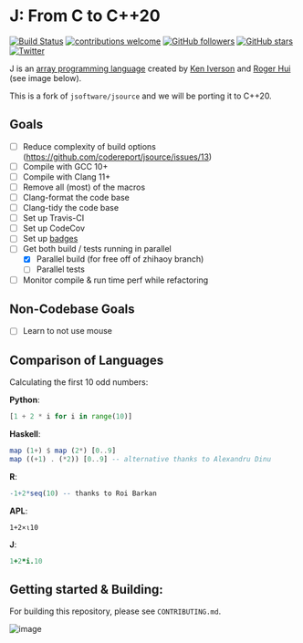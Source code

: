 # J: From C to C++20
[![Build Status](https://travis-ci.com/codereport/jsource.svg?branch=main)](https://travis-ci.com/codereport/jsource)
[![contributions welcome](https://img.shields.io/badge/contributions-welcome-brightgreen.svg?style=flat)](https://github.com/codereport/jsource/issues)
[![GitHub followers](https://img.shields.io/github/followers/codereport.svg?style=social&label=Follow&maxAge=2592000)](https://github.com/codereport?tab=followers)
[![GitHub stars](https://img.shields.io/github/stars/codereport/jsource.svg?style=social&label=Star&maxAge=2592000)](https://GitHub.com/codereport/jsource/stargazers/)
[![Twitter](https://img.shields.io/twitter/follow/code_report.svg?style=social&label=@code_report)](https://twitter.com/code_report)

J is an [array programming language](https://en.wikipedia.org/wiki/Array_programming) created by [Ken Iverson](https://en.wikipedia.org/wiki/Kenneth_E._Iverson) and [Roger Hui](https://en.wikipedia.org/wiki/Roger_Hui) (see image below).

This is a fork of `jsoftware/jsource` and we will be porting it to C++20.

## Goals
* [ ] Reduce complexity of build options (https://github.com/codereport/jsource/issues/13)
* [ ] Compile with GCC 10+
* [ ] Compile with Clang 11+
* [ ] Remove all (most) of the macros
* [ ] Clang-format the code base
* [ ] Clang-tidy the code base
* [ ] Set up Travis-CI
* [ ] Set up CodeCov
* [ ] Set up [badges](https://github.com/badges/shields)
* [ ] Get both build / tests running in parallel
   * [x] Parallel build (for free off of zhihaoy branch)
   * [ ] Parallel tests
* [ ] Monitor compile & run time perf while refactoring

## Non-Codebase Goals

* [ ] Learn to not use mouse

## Comparison of Languages

Calculating the first 10 odd numbers:

**Python**:
```python
[1 + 2 * i for i in range(10)]
```
**Haskell**:
```hs 
map (1+) $ map (2*) [0..9]
map ((+1) . (*2)) [0..9] -- alternative thanks to Alexandru Dinu
```
**R**:
```R
-1+2*seq(10) -- thanks to Roi Barkan
```
**APL**:
```apl
1+2×⍳10
```
**J**:
```ijs
1+2*i.10
```

## Getting started & Building:
For building this repository, please see `CONTRIBUTING.md`.

![image](https://user-images.githubusercontent.com/36027403/104798929-e4311700-5798-11eb-859c-5a55738daf79.png)
